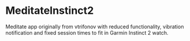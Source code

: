 # MeditateInstinct2
Meditate app originally from vtrifonov with reduced functionality, vibration notification and fixed session times to fit in Garmin Instinct 2 watch.
